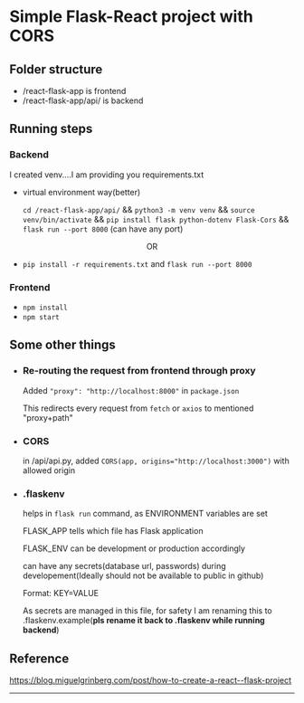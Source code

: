 # Simple Flask-React project with CORS

## Folder structure
- /react-flask-app is frontend
- /react-flask-app/api/ is backend

## Running steps
### Backend
I created venv....I am providing you requirements.txt

- virtual environment way(better)

    `cd /react-flask-app/api/` &&
`python3 -m venv venv` &&
`source venv/bin/activate` &&
`pip install flask python-dotenv Flask-Cors` &&
`flask run --port 8000` (can have any port)

<center>OR</center>

- `pip install -r requirements.txt` and `flask run --port 8000`

### Frontend
- `npm install`
- `npm start`

## Some other things
- ### Re-routing the request from frontend through proxy
    Added `"proxy": "http://localhost:8000"` in `package.json`

    This redirects every request from `fetch` or `axios` to mentioned "proxy+path"

- ### CORS
    in /api/api.py, added `CORS(app, origins="http://localhost:3000")` with allowed origin

- ### .flaskenv
    helps in `flask run` command, as ENVIRONMENT variables are set

    FLASK_APP tells which file has Flask application

    FLASK_ENV can be development or production accordingly

    can have any secrets(database url, passwords) during developement(Ideally should not be available to public in github)

    Format: KEY=VALUE

    As secrets are managed in this file, for safety I am renaming this to .flaskenv.example(**pls rename it back to .flaskenv while running backend**)

## Reference

<u>https://blog.miguelgrinberg.com/post/how-to-create-a-react--flask-project</u>

--------------------------------------------

